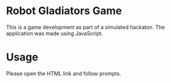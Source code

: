 # Robot Gladiators Game
This is a game development as part of a simulated hackaton. The application was made using JavaScript.

# Usage
Please open the HTML link and follow prompts.
